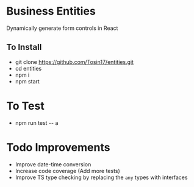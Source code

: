 # Business Entities

Dynamically generate form controls in React

## To Install

- git clone https://github.com/Tosin17/entities.git
- cd entities
- npm i
- npm start

# To Test

- npm run test -- a

# Todo Improvements

- Improve date-time conversion
- Increase code coverage (Add more tests)
- Improve TS type checking by replacing the `any` types with interfaces
